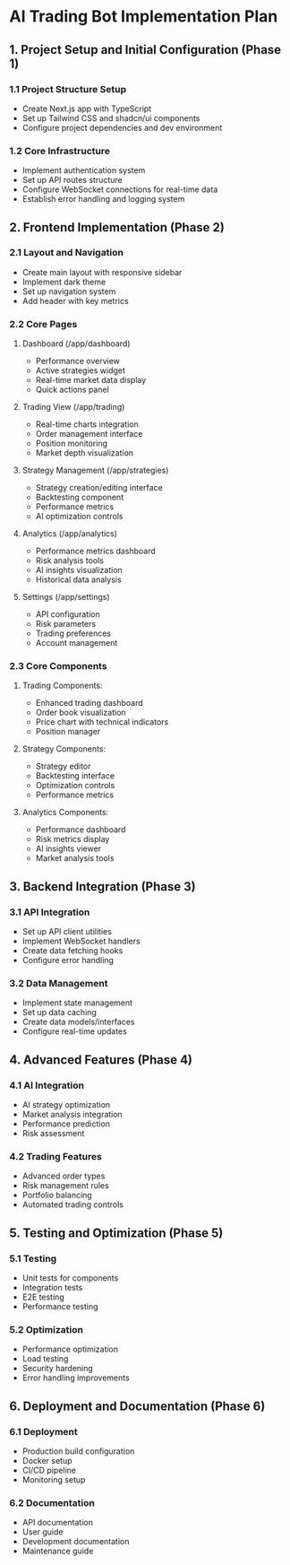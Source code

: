 # AI Trading Bot Implementation Plan

## 1. Project Setup and Initial Configuration (Phase 1)

### 1.1 Project Structure Setup
- Create Next.js app with TypeScript
- Set up Tailwind CSS and shadcn/ui components
- Configure project dependencies and dev environment

### 1.2 Core Infrastructure
- Implement authentication system
- Set up API routes structure
- Configure WebSocket connections for real-time data
- Establish error handling and logging system

## 2. Frontend Implementation (Phase 2)

### 2.1 Layout and Navigation
- Create main layout with responsive sidebar
- Implement dark theme
- Set up navigation system
- Add header with key metrics

### 2.2 Core Pages
1. Dashboard (/app/dashboard)
   - Performance overview
   - Active strategies widget
   - Real-time market data display
   - Quick actions panel

2. Trading View (/app/trading)
   - Real-time charts integration
   - Order management interface
   - Position monitoring
   - Market depth visualization

3. Strategy Management (/app/strategies)
   - Strategy creation/editing interface
   - Backtesting component
   - Performance metrics
   - AI optimization controls

4. Analytics (/app/analytics)
   - Performance metrics dashboard
   - Risk analysis tools
   - AI insights visualization
   - Historical data analysis

5. Settings (/app/settings)
   - API configuration
   - Risk parameters
   - Trading preferences
   - Account management

### 2.3 Core Components
1. Trading Components:
   - Enhanced trading dashboard
   - Order book visualization
   - Price chart with technical indicators
   - Position manager

2. Strategy Components:
   - Strategy editor
   - Backtesting interface
   - Optimization controls
   - Performance metrics

3. Analytics Components:
   - Performance dashboard
   - Risk metrics display
   - AI insights viewer
   - Market analysis tools

## 3. Backend Integration (Phase 3)

### 3.1 API Integration
- Set up API client utilities
- Implement WebSocket handlers
- Create data fetching hooks
- Configure error handling

### 3.2 Data Management
- Implement state management
- Set up data caching
- Create data models/interfaces
- Configure real-time updates

## 4. Advanced Features (Phase 4)

### 4.1 AI Integration
- AI strategy optimization
- Market analysis integration
- Performance prediction
- Risk assessment

### 4.2 Trading Features
- Advanced order types
- Risk management rules
- Portfolio balancing
- Automated trading controls

## 5. Testing and Optimization (Phase 5)

### 5.1 Testing
- Unit tests for components
- Integration tests
- E2E testing
- Performance testing

### 5.2 Optimization
- Performance optimization
- Load testing
- Security hardening
- Error handling improvements

## 6. Deployment and Documentation (Phase 6)

### 6.1 Deployment
- Production build configuration
- Docker setup
- CI/CD pipeline
- Monitoring setup

### 6.2 Documentation
- API documentation
- User guide
- Development documentation
- Maintenance guide
